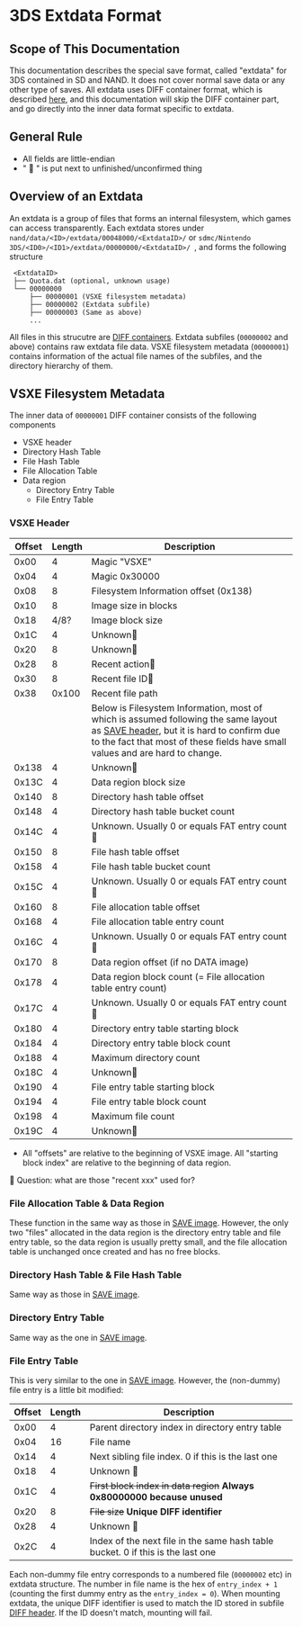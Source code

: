 # 3DS Extdata Format

## Scope of This Documentation

This documentation describes the special save format, called "extdata" for 3DS contained in SD and NAND. It does not cover normal save data or any other type of saves. All extdata uses DIFF container format, which is described [here](DIFF.md), and this documentation will skip the DIFF container part, and go directly into the inner data format specific to extdata.

## General Rule
 - All fields are little-endian
 - " :thinking: " is put next to unfinished/unconfirmed thing

## Overview of an Extdata

An extdata is a group of files that forms an internal filesystem, which games can access transparently. Each extdata stores under `nand/data/<ID>/extdata/00048000/<ExtdataID>/` or `sdmc/Nintendo 3DS/<ID0>/<ID1>/extdata/00000000/<ExtdataID>/ `, and forms the following structure
```
 <ExtdataID>
 ├── Quota.dat (optional, unknown usage)
 └── 00000000
     ├── 00000001 (VSXE filesystem metadata)
     ├── 00000002 (Extdata subfile)
     ├── 00000003 (Same as above)
     ...     
```
All files in this strucutre are [DIFF containers](DIFF.md). Extdata subfiles (`00000002` and above) contains raw extdata file data. VSXE filesystem metadata (`00000001`) contains information of the actual file names of the subfiles, and the directory hierarchy of them.

## VSXE Filesystem Metadata
The inner data of `00000001` DIFF container consists of the following components
- VSXE header
- Directory Hash Table
- File Hash Table
- File Allocation Table
- Data region
  - Directory Entry Table
  - File Entry Table

### VSXE Header
|Offset|Length|Description|
|-|-|-|
|0x00|4|Magic "VSXE"|
|0x04|4|Magic 0x30000|
|0x08|8|Filesystem Information offset (0x138)|
|0x10|8|Image size in blocks|
|0x18|4/8?|Image block size|
|0x1C|4|Unknown:thinking:|
|0x20|8|Unknown:thinking:|
|0x28|8|Recent action:thinking:|
|0x30|8|Recent file ID:thinking:|
|0x38|0x100|Recent file path|
|||Below is Filesystem Information, most of which is assumed following the same layout as [SAVE header](DISA.md#SAVE_Header), but it is hard to confirm due to the fact that most of these fields have small values and are hard to change.|
|0x138|4|Unknown:thinking:|
|0x13C|4|Data region block size|
|0x140|8|Directory hash table offset|
|0x148|4|Directory hash table bucket count|
|0x14C|4|Unknown. Usually 0 or equals FAT entry count:thinking:|
|0x150|8|File hash table offset|
|0x158|4|File hash table bucket count|
|0x15C|4|Unknown. Usually 0 or equals FAT entry count:thinking:|
|0x160|8|File allocation table offset|
|0x168|4|File allocation table entry count|
|0x16C|4|Unknown. Usually 0 or equals FAT entry count:thinking:|
|0x170|8|Data region offset (if no DATA image)|
|0x178|4|Data region block count (= File allocation table entry count)|
|0x17C|4|Unknown. Usually 0 or equals FAT entry count:thinking:|
|0x180|4|Directory entry table starting block|
|0x184|4|Directory entry table block count|
|0x188|4|Maximum directory count|
|0x18C|4|Unknown:thinking:|
|0x190|4|File entry table starting block|
|0x194|4|File entry table block count|
|0x198|4|Maximum file count|
|0x19C|4|Unknown:thinking:|

 - All "offsets" are relative to the beginning of VSXE image. All "starting block index" are relative to the beginning of data region.

 :thinking: Question: what are those "recent xxx" used for?

### File Allocation Table & Data Region
These function in the same way as those in [SAVE image](DISA.md#File_Allocation_Table). However, the only two "files" allocated in the data region is the directory entry table and file entry table, so the data region is usually pretty small, and the file allocation table is unchanged once created and has no free blocks.

### Directory Hash Table & File Hash Table
Same way as those in [SAVE image](DISA.md#Directory_Hash_Table_&_File_Hash_Table).

### Directory Entry Table
Same way as the one in [SAVE image](DISA.md#Directory_Entry_Table).

### File Entry Table
This is very similar to the one in [SAVE image](DISA.md#File_Entry_Table). However, the (non-dummy) file entry is a little bit modified:

|Offset|Length|Description|
|-|-|-|
|0x00|4|Parent directory index in directory entry table|
|0x04|16|File name|
|0x14|4|Next sibling file index. 0 if this is the last one|
|0x18|4|Unknown :thinking:|
|0x1C|4|~~First block index in data region~~ **Always 0x80000000 because unused**|
|0x20|8|~~File size~~ **Unique DIFF identifier**|
|0x28|4|Unknown :thinking:|
|0x2C|4|Index of the next file in the same hash table bucket. 0 if this is the last one|

Each non-dummy file entry corresponds to a numbered file (`00000002` etc) in extdata structure. The number in file name is the hex of `entry_index + 1` (counting the first dummy entry as the `entry_index = 0`). When mounting extdata, the unique DIFF identifier is used to match the ID stored in subfile [DIFF header](DIFF.md#DIFF_Header). If the ID doesn't match, mounting will fail.
